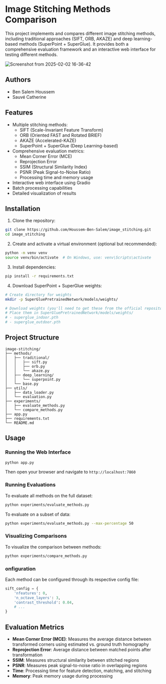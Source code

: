# Image Stitching Methods Comparison

This project implements and compares different image stitching methods, including traditional approaches (SIFT, ORB, AKAZE) and deep learning-based methods (SuperPoint + SuperGlue). It provides both a comprehensive evaluation framework and an interactive web interface for testing different methods.


![Screenshot from 2025-02-02 16-36-42](https://github.com/user-attachments/assets/f9cd7915-e9a0-4c83-8fcd-13764bbd8412)


## Authors
- Ben Salem Houssem
- Sauvé Catherine

## Features

- Multiple stitching methods:
  - SIFT (Scale-Invariant Feature Transform)
  - ORB (Oriented FAST and Rotated BRIEF)
  - AKAZE (Accelerated-KAZE)
  - SuperPoint + SuperGlue (Deep Learning-based)
- Comprehensive evaluation metrics:
  - Mean Corner Error (MCE)
  - Reprojection Error
  - SSIM (Structural Similarity Index)
  - PSNR (Peak Signal-to-Noise Ratio)
  - Processing time and memory usage
- Interactive web interface using Gradio
- Batch processing capabilities
- Detailed visualization of results

## Installation

1. Clone the repository:
```bash
git clone https://github.com/Houssem-Ben-Salem/image_stitching.git
cd image_stitching
```

2. Create and activate a virtual environment (optional but recommended):
```bash
python -m venv venv
source venv/bin/activate  # On Windows, use: venv\Scripts\activate
```

3. Install dependencies:
```bash
pip install -r requirements.txt
```

4. Download SuperPoint + SuperGlue weights:
```bash
# Create directory for weights
mkdir -p SuperGluePretrainedNetwork/models/weights/

# Download weights (you'll need to get these from the official repository)
# Place them in SuperGluePretrainedNetwork/models/weights/
# - superglue_indoor.pth
# - superglue_outdoor.pth
```

## Project Structure

```
image-stitching/
├── methods/
│   ├── traditional/
│   │   ├── sift.py
│   │   ├── orb.py
│   │   └── akaze.py
│   ├── deep_learning/
│   │   └── superpoint.py
│   └── base.py
├── utils/
│   ├── data_loader.py
│   └── evaluation.py
├── experiments/
│   ├── evaluate_methods.py
│   └── compare_methods.py
├── app.py
├── requirements.txt
└── README.md
```

## Usage

### Running the Web Interface

```bash
python app.py
```
Then open your browser and navigate to `http://localhost:7860`

### Running Evaluations

To evaluate all methods on the full dataset:
```bash
python experiments/evaluate_methods.py
```

To evaluate on a subset of data:
```bash
python experiments/evaluate_methods.py --max-percentage 50
```

### Visualizing Comparisons

To visualize the comparison between methods:
```bash
python experiments/compare_methods.py
```

### onfiguration

Each method can be configured through its respective config file:
```python
sift_config = {
    'nfeatures': 0,
    'n_octave_layers': 3,
    'contrast_threshold': 0.04,
    # ...
}
```

## Evaluation Metrics

- **Mean Corner Error (MCE)**: Measures the average distance between transformed corners using estimated vs. ground truth homography
- **Reprojection Error**: Average distance between matched points after transformation
- **SSIM**: Measures structural similarity between stitched regions
- **PSNR**: Measures peak signal-to-noise ratio in overlapping regions
- **Time**: Processing time for feature detection, matching, and stitching
- **Memory**: Peak memory usage during processing
